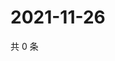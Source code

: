 # 2021-11-26

共 0 条

<!-- BEGIN WEIBO -->
<!-- 最后更新时间 Fri Nov 26 2021 14:14:05 GMT+0800 (China Standard Time) -->

<!-- END WEIBO -->
